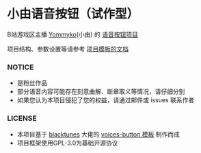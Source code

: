 # 小由语音按钮（试作型）

B站游戏区主播 [Yommyko](https://space.bilibili.com/14272337)(小由) 的 [语音按钮项目](https://yommyko.xyz)

项目结构、参数设置等请参考 [项目模板的文档](https://github.com/blacktunes/voices-button)

### NOTICE
- 是粉丝作品
- 部分语音内容可能存在刻意曲解、断章取义等情况，请仔细分别
- 如果您认为本项目侵犯了您的权益，请通过邮件或 issues 联系作者

### LICENSE

- 本项目基于 [blacktunes](https://github.com/blacktunes/) 大佬的 [voices-button 模板](https://github.com/blacktunes/voices-button) 制作而成
- 项目框架使用GPL-3.0为基础开源协议
